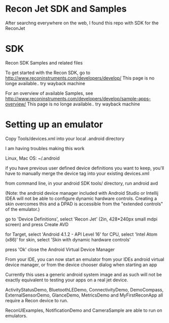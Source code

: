 # Recon Jet SDK and Samples
After searchng everywhere on the web, I found this repo with SDK for the ReconJet 



# SDK
Recon SDK Samples and related files


To get started with the Recon SDK, go to http://www.reconinstruments.com/developers/develop/
<alex> This page is no longe available.. try wayback machine

For an overview of available Samples, see http://www.reconinstruments.com/developers/develop/sample-apps-overview/
<alex> This page is no longe available.. try wayback machine

# Setting up an emulator

Copy Tools/devices.xml into your local .android directory

<Alex> I am having troubles making this work 

Linux, Mac OS: 
    ~/.android

if you have previous user defined device definitions you want to keep, you'll have to manually merge the device tag into your existing devices.xml

from command line, in your android SDK tools/ directory, run
    android avd

(Note: the android device manager included with Android Studio or Intellij IDEA will not be able to configure dynamic hardware controls. Creating a skin overcomes this and a DPAD is accessible from the "extended controls" of the emulator.)

go to 'Device Definitions', select 'Recon Jet' (2in, 428*240px small mdpi screen) and press Create AVD

for Target, select 'Android 4.1.2 - API Level 16'
for CPU, select 'Intel Atom (x86)'
for skin, select 'Skin with dynamic hardware controls'

press 'Ok'
close the Android Virtual Device Manager

From your IDE, you can now start an emulator from your IDEs android virtual device manager, or from the device chooser dialog when starting an app

Currently this uses a generic android system image and as such will not be exactly equivalent to testing your apps on a real jet device.

ActivityStatusDemo, BluetoothLEDemo, ConnectivityDemo, DemoCompass, ExternalSensorDemo, GlanceDemo, MetricsDemo and MyFirstReconApp all require a Recon device to run.

ReconUIExamples, NotificationDemo and CameraSample are able to run on emulators.
